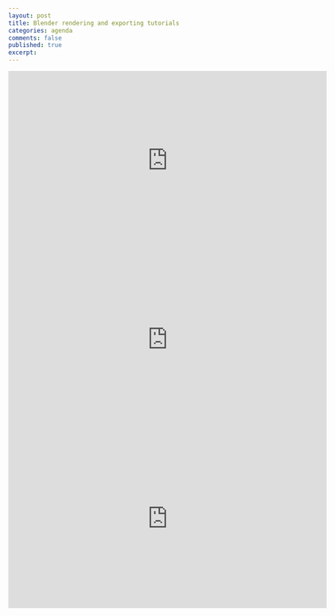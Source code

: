 ```yaml
---
layout: post
title: Blender rendering and exporting tutorials
categories: agenda
comments: false
published: true
excerpt:
---
```

<iframe src="https://player.vimeo.com/video/301942171" width="640" height="360" frameborder="0" webkitallowfullscreen mozallowfullscreen allowfullscreen></iframe>

<iframe src="https://player.vimeo.com/video/301944187" width="640" height="360" frameborder="0" webkitallowfullscreen mozallowfullscreen allowfullscreen></iframe>

<iframe src="https://player.vimeo.com/video/301945071" width="640" height="360" frameborder="0" webkitallowfullscreen mozallowfullscreen allowfullscreen></iframe>